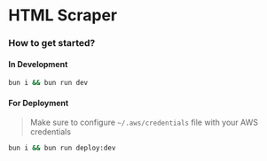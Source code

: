 # HTML Scraper

### How to get started?

#### In Development

```bash
bun i && bun run dev
```

#### For Deployment

> Make sure to configure `~/.aws/credentials` file with your AWS credentials

```bash
bun i && bun run deploy:dev
```
